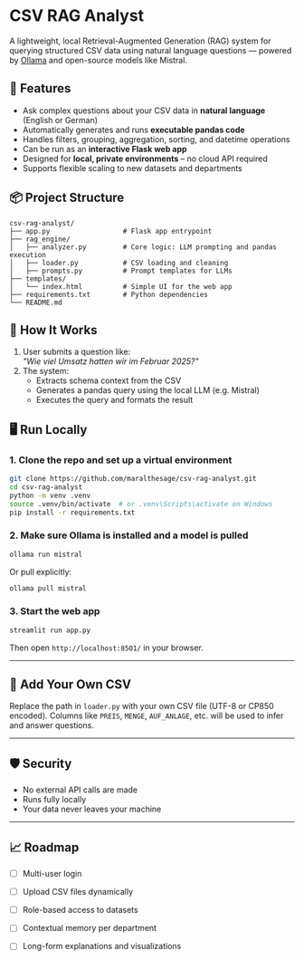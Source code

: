 
# CSV RAG Analyst

A lightweight, local Retrieval-Augmented Generation (RAG) system for querying structured CSV data using natural language questions — powered by [Ollama](https://ollama.com/) and open-source models like Mistral.

## 🚀 Features

- Ask complex questions about your CSV data in **natural language** (English or German)
- Automatically generates and runs **executable pandas code**
- Handles filters, grouping, aggregation, sorting, and datetime operations
- Can be run as an **interactive Flask web app**
- Designed for **local, private environments** – no cloud API required
- Supports flexible scaling to new datasets and departments

## 📦 Project Structure

```
csv-rag-analyst/
├── app.py                  # Flask app entrypoint
├── rag_engine/
│   ├── analyzer.py         # Core logic: LLM prompting and pandas execution
│   ├── loader.py           # CSV loading and cleaning
│   ├── prompts.py          # Prompt templates for LLMs
├── templates/
│   └── index.html          # Simple UI for the web app
├── requirements.txt        # Python dependencies
└── README.md
```

## 🧠 How It Works

1. User submits a question like:  
   _"Wie viel Umsatz hatten wir im Februar 2025?"_
2. The system:
   - Extracts schema context from the CSV
   - Generates a pandas query using the local LLM (e.g. Mistral)
   - Executes the query and formats the result

## 🖥️ Run Locally

### 1. Clone the repo and set up a virtual environment

```bash
git clone https://github.com/maralthesage/csv-rag-analyst.git
cd csv-rag-analyst
python -m venv .venv
source .venv/bin/activate  # or .venv\Scripts\activate on Windows
pip install -r requirements.txt
```

### 2. Make sure Ollama is installed and a model is pulled

```bash
ollama run mistral
```

Or pull explicitly:

```bash
ollama pull mistral
```

### 3. Start the web app

```bash
streamlit run app.py
```

Then open `http://localhost:8501/` in your browser.

---

## 📂 Add Your Own CSV

Replace the path in `loader.py` with your own CSV file (UTF-8 or CP850 encoded). Columns like `PREIS`, `MENGE`, `AUF_ANLAGE`, etc. will be used to infer and answer questions.

---

## 🛡️ Security

- No external API calls are made
- Runs fully locally
- Your data never leaves your machine

---

## 📈 Roadmap

- [ ] Multi-user login
- [ ] Upload CSV files dynamically
- [ ] Role-based access to datasets
- [ ] Contextual memory per department
- [ ] Long-form explanations and visualizations





